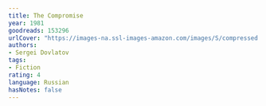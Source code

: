 ```yaml
---
title: The Compromise
year: 1981
goodreads: 153296
urlCover: "https://images-na.ssl-images-amazon.com/images/S/compressed.photo.goodreads.com/books/1348015596i/153296.jpg"
authors:
- Sergei Dovlatov
tags:
- Fiction
rating: 4
language: Russian
hasNotes: false
---
```

